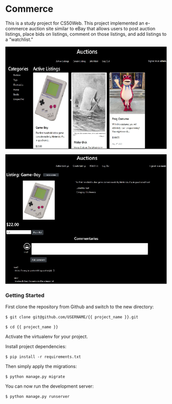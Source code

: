 # Commerce

This is a study project for CS50Web. 
This project implemented an e-commerce auction site similar to eBay
that allows users to post auction listings, place bids on listings,
comment on those listings, and add listings to a “watchlist.”

![Example](/example_images/index.png) 

![Example](/example_images/listing.png)

### Getting Started
First clone the repository from Github and switch to the new directory:

`$ git clone git@github.com/USERNAME/{{ project_name }}.git`

`$ cd {{ project_name }}`

Activate the virtualenv for your project.

Install project dependencies:

`$ pip install -r requirements.txt`

Then simply apply the migrations:

`$ python manage.py migrate`

You can now run the development server:

`$ python manage.py runserver`